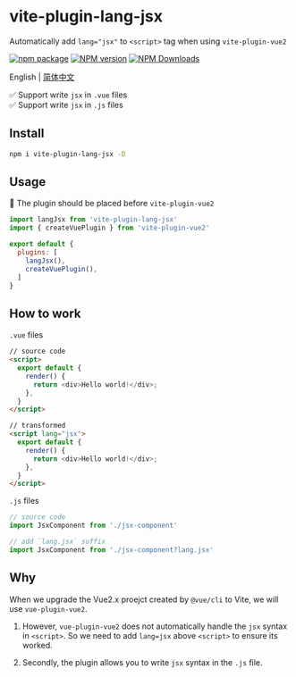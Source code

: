 # vite-plugin-lang-jsx

Automatically add `lang="jsx"` to `<script>` tag when using `vite-plugin-vue2`

[![npm package](https://nodei.co/npm/vite-plugin-lang-jsx.png?downloads=true&downloadRank=true&stars=true)](https://www.npmjs.com/package/vite-plugin-lang-jsx)
[![NPM version](https://img.shields.io/npm/v/vite-plugin-lang-jsx.svg?style=flat)](https://npmjs.org/package/vite-plugin-lang-jsx)
[![NPM Downloads](https://img.shields.io/npm/dm/vite-plugin-lang-jsx.svg?style=flat)](https://npmjs.org/package/vite-plugin-lang-jsx)

English | [简体中文](https://github.com/vite-plugin/vite-plugin-lang-jsx/blob/main/README.zh-CN.md)

✅ Support write `jsx` in `.vue` files  
✅ Support write `jsx` in `.js` files  

## Install

```sh
npm i vite-plugin-lang-jsx -D
```

## Usage

🚧 The plugin should be placed before `vite-plugin-vue2`

```js
import langJsx from 'vite-plugin-lang-jsx'
import { createVuePlugin } from 'vite-plugin-vue2'

export default {
  plugins: [
    langJsx(),
    createVuePlugin(),
  ]
}
```

## How to work

`.vue` files

```html
// source code
<script>
  export default {
    render() {
      return <div>Hello world!</div>;
    },
  }
</script>

// transformed
<script lang="jsx">
  export default {
    render() {
      return <div>Hello world!</div>;
    },
  }
</script>

```

`.js` files

```js
// source code
import JsxComponent from './jsx-component'

// add `lang.jsx` suffix
import JsxComponent from './jsx-component?lang.jsx'

```

## Why

When we upgrade the Vue2.x proejct created by `@vue/cli` to Vite, we will use `vue-plugin-vue2`.

1. However, `vue-plugin-vue2` does not automatically handle the `jsx` syntax in `<script>`. So we need to add `lang=jsx` above `<script>` to ensure its worked.

2. Secondly, the plugin allows you to write `jsx` syntax in the `.js` file.  
